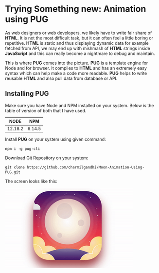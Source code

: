 # Trying Something new: Animation using PUG

As web designers or web developers, we likely have to write fair share of **HTML**. It is not the most difficult task, but it can often feel a little boring or repetitive. **HTML** is static and thus displaying dynamic data for example fetched from API, we may end up with mishmash of **HTML** strings inside **JavaScript** and this can really become a nightmare to debug and maintain.

This is where **PUG** comes into the picture. **PUG** is a template engine for Node and for browser. It compiles to **HTML** and has an extremely easy syntax which can help make a code more readable. **PUG** helps to write reusable **HTML** and also pull data from database or API.

## Installing PUG

Make sure you have Node and NPM installed on your system. Below is the table of version of both that I have used.

| NODE  | NPM |
| ----- | --- |
|12.18.2 |6.14.5|

Install **PUG** on your system using given command: 

```
npm i -g pug-cli
```

Download Git Repository on your system: 
```
git clone https://github.com/charmilgandhi/Moon-Animation-Using-PUG.git
```

The screen looks like this: 

![](media.gif)

